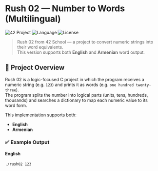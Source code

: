 # Rush 02 — Number to Words (Multilingual)

![42 Project](https://img.shields.io/badge/42%20School-Project-blue)
![Language](https://img.shields.io/badge/language-C-informational)
![License](https://img.shields.io/badge/status-Completed-success)

> Rush 02 from 42 School — a project to convert numeric strings into their word equivalents.  
> This version supports both **English** and **Armenian** word output.

## 📌 Project Overview

Rush 02 is a logic-focused C project in which the program receives a numeric string (e.g. `123`) and prints it as words (e.g. `one hundred twenty-three`).  
The program splits the number into logical parts (units, tens, hundreds, thousands) and searches a dictionary to map each numeric value to its word form.

This implementation supports both:
- **English**
- **Armenian**

### ✅ Example Output

#### English

```bash
./rush02 123

